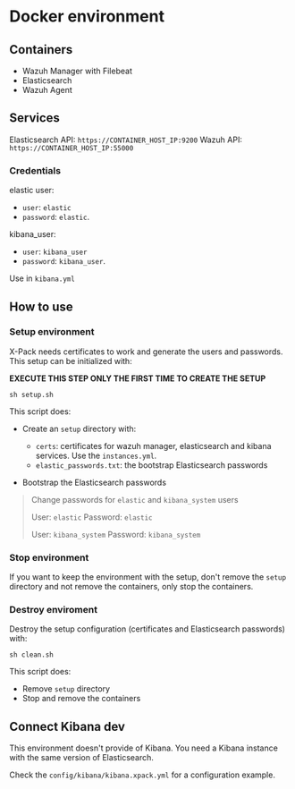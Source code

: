 # Docker environment

## Containers
- Wazuh Manager with Filebeat
- Elasticsearch
- Wazuh Agent

## Services

Elasticsearch API: `https://CONTAINER_HOST_IP:9200`
Wazuh API: `https://CONTAINER_HOST_IP:55000`

### Credentials

elastic user:
- `user`: `elastic`
- `password`: `elastic`.

kibana_user:
- `user`: `kibana_user`
- `password`: `kibana_user`.

Use in `kibana.yml`

## How to use

### Setup environment

X-Pack needs certificates to work and generate the users and passwords. This setup can be initialized with:

**EXECUTE THIS STEP ONLY THE FIRST TIME TO CREATE THE SETUP**

```
sh setup.sh
```

This script does:
- Create an `setup` directory with:
  - `certs`: certificates for wazuh manager, elasticsearch and kibana services. Use the `instances.yml`.
  - `elastic_passwords.txt`: the bootstrap Elasticsearch passwords

- Bootstrap the Elasticsearch passwords
> Change passwords for `elastic` and `kibana_system` users
>
> User: `elastic`
> Password: `elastic`
>
> User: `kibana_system`
> Password: `kibana_system`

### Stop environment

If you want to keep the environment with the setup, don't remove the `setup` directory and not remove the containers, only stop the containers.

### Destroy enviroment

Destroy the setup configuration (certificates and Elasticsearch passwords) with:

```
sh clean.sh
```
This script does:
- Remove `setup` directory
- Stop and remove the containers

## Connect Kibana dev

This environment doesn't provide of Kibana. You need a Kibana instance with the same version of Elasticsearch.

Check the `config/kibana/kibana.xpack.yml` for a configuration example.
